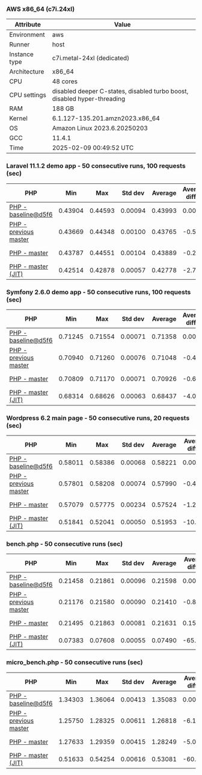 ### AWS x86_64 (c7i.24xl)

|  Attribute    |     Value      |
|---------------|----------------|
| Environment   |aws|
| Runner        |host|
| Instance type |c7i.metal-24xl (dedicated)|
| Architecture  |x86_64
| CPU           |48 cores|
| CPU settings  |disabled deeper C-states, disabled turbo boost, disabled hyper-threading|
| RAM           |188 GB|
| Kernel        |6.1.127-135.201.amzn2023.x86_64|
| OS            |Amazon Linux 2023.6.20250203|
| GCC           |11.4.1|
| Time          |2025-02-09 00:49:52 UTC|

### Laravel 11.1.2 demo app - 50 consecutive runs, 100 requests (sec)

|     PHP     |     Min     |     Max     |    Std dev   |   Average  |  Average diff % |   Median   | Median diff % |     Memory    |
|-------------|-------------|-------------|--------------|------------|-----------------|------------|---------------|---------------|
|[PHP - baseline@d5f6](https://github.com/php/php-src/commit/d5f6e56610)|0.43904|0.44593|0.00094|0.43993|0.00%|0.43981|0.00%|41.86 MB|
|[PHP - previous master](https://github.com/php/php-src/commit/d3e5dbe45b)|0.43669|0.44348|0.00100|0.43765|-0.52%|0.43750|-0.52%|41.82 MB|
|[PHP - master](https://github.com/php/php-src/commit/4e55889dca)|0.43787|0.44551|0.00104|0.43889|-0.23%|0.43878|-0.23%|41.83 MB|
|[PHP - master (JIT)](https://github.com/php/php-src/commit/4e55889dca)|0.42514|0.42878|0.00057|0.42778|-2.76%|0.42780|-2.73%|50.80 MB|

### Symfony 2.6.0 demo app - 50 consecutive runs, 100 requests (sec)

|     PHP     |     Min     |     Max     |    Std dev   |   Average  |  Average diff % |   Median   | Median diff % |     Memory    |
|-------------|-------------|-------------|--------------|------------|-----------------|------------|---------------|---------------|
|[PHP - baseline@d5f6](https://github.com/php/php-src/commit/d5f6e56610)|0.71245|0.71554|0.00071|0.71358|0.00%|0.71347|0.00%|37.39 MB|
|[PHP - previous master](https://github.com/php/php-src/commit/d3e5dbe45b)|0.70940|0.71260|0.00076|0.71048|-0.44%|0.71035|-0.44%|37.53 MB|
|[PHP - master](https://github.com/php/php-src/commit/4e55889dca)|0.70809|0.71170|0.00071|0.70926|-0.61%|0.70914|-0.61%|37.53 MB|
|[PHP - master (JIT)](https://github.com/php/php-src/commit/4e55889dca)|0.68314|0.68626|0.00063|0.68437|-4.09%|0.68446|-4.07%|44.52 MB|

### Wordpress 6.2 main page - 50 consecutive runs, 20 requests (sec)

|     PHP     |     Min     |     Max     |    Std dev   |   Average  |  Average diff % |   Median   | Median diff % |     Memory    |
|-------------|-------------|-------------|--------------|------------|-----------------|------------|---------------|---------------|
|[PHP - baseline@d5f6](https://github.com/php/php-src/commit/d5f6e56610)|0.58011|0.58386|0.00068|0.58221|0.00%|0.58226|0.00%|43.01 MB|
|[PHP - previous master](https://github.com/php/php-src/commit/d3e5dbe45b)|0.57801|0.58208|0.00074|0.57990|-0.40%|0.57982|-0.42%|42.96 MB|
|[PHP - master](https://github.com/php/php-src/commit/4e55889dca)|0.57079|0.57775|0.00234|0.57524|-1.20%|0.57634|-1.02%|42.96 MB|
|[PHP - master (JIT)](https://github.com/php/php-src/commit/4e55889dca)|0.51841|0.52041|0.00050|0.51953|-10.77%|0.51947|-10.78%|61.93 MB|

### bench.php - 50 consecutive runs (sec)

|     PHP     |     Min     |     Max     |    Std dev   |   Average  |  Average diff % |   Median   | Median diff % |     Memory    |
|-------------|-------------|-------------|--------------|------------|-----------------|------------|---------------|---------------|
|[PHP - baseline@d5f6](https://github.com/php/php-src/commit/d5f6e56610)|0.21458|0.21861|0.00096|0.21598|0.00%|0.21577|0.00%|26.18 MB|
|[PHP - previous master](https://github.com/php/php-src/commit/d3e5dbe45b)|0.21176|0.21580|0.00090|0.21410|-0.87%|0.21414|-0.75%|26.25 MB|
|[PHP - master](https://github.com/php/php-src/commit/4e55889dca)|0.21495|0.21863|0.00081|0.21631|0.15%|0.21626|0.23%|26.26 MB|
|[PHP - master (JIT)](https://github.com/php/php-src/commit/4e55889dca)|0.07383|0.07608|0.00055|0.07490|-65.32%|0.07491|-65.28%|27.35 MB|

### micro_bench.php - 50 consecutive runs (sec)

|     PHP     |     Min     |     Max     |    Std dev   |   Average  |  Average diff % |   Median   | Median diff % |     Memory    |
|-------------|-------------|-------------|--------------|------------|-----------------|------------|---------------|---------------|
|[PHP - baseline@d5f6](https://github.com/php/php-src/commit/d5f6e56610)|1.34303|1.36064|0.00413|1.35083|0.00%|1.35061|0.00%|20.44 MB|
|[PHP - previous master](https://github.com/php/php-src/commit/d3e5dbe45b)|1.25750|1.28325|0.00611|1.26818|-6.12%|1.26712|-6.18%|20.51 MB|
|[PHP - master](https://github.com/php/php-src/commit/4e55889dca)|1.27633|1.29359|0.00415|1.28249|-5.06%|1.28146|-5.12%|20.51 MB|
|[PHP - master (JIT)](https://github.com/php/php-src/commit/4e55889dca)|0.51633|0.54254|0.00616|0.53081|-60.70%|0.53100|-60.68%|21.77 MB|
